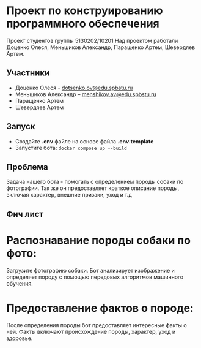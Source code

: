 # Проект по конструированию программного обеспечения
Проект студентов группы 5130202/10201 
Над проектом работали Доценко Олеся, Меньшиков Александр, Паращенко Артем, Шевердяев Артем.

## Участники

* Доценко Олеся - dotsenko.ov@edu.spbstu.ru
* Меньшиков Александр – menshikov.av@edu.spbstu.ru
* Паращенко Артем
* Шевердяев Артем

## Запуск

- Создайте **.env** файле на основе файла **.env.template**
- Запустите бота:
```docker compose up --build```
## Проблема
Задача нашего бота - помогать с определением породы собаки по фотографии. Так же он предоставляет краткое описание породы, включая характер, внешние призаки, уход и т.д

## Фич лист
# Распознавание породы собаки по фото:
Загрузите фотографию собаки.
Бот анализирует изображение и определяет породу с помощью передовых алгоритмов машинного обучения.
# Предоставление фактов о породе:
После определения породы бот предоставляет интересные факты о ней.
Факты включают происхождение породы, характер, уход и здоровье.
